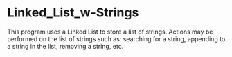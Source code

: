 # Linked_List_w-Strings
This program uses a Linked List to store a list of strings. Actions may be performed on the list of strings such as: searching for a string, appending to a string in the list, removing a string, etc. 
